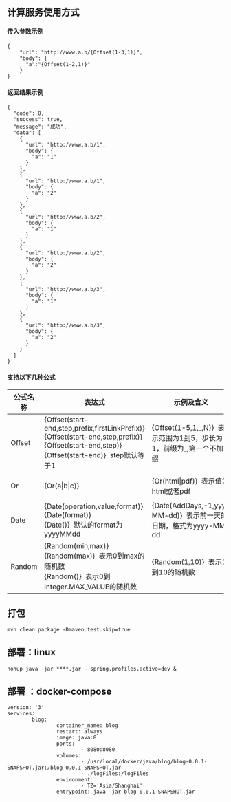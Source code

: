 ## 计算服务使用方式

#### 传入参数示例

```
{
    "url": "http://www.a.b/{Offset(1-3,1)}",
    "body": {
      "a":"{Offset(1-2,1)}"
    }
}
```

#### 返回结果示例

```
{
  "code": 0,
  "success": true,
  "message": "成功",
  "data": [
    {
      "url": "http://www.a.b/1",
      "body": {
        "a": "1"
      }
    },
    {
      "url": "http://www.a.b/1",
      "body": {
        "a": "2"
      }
    },
    {
      "url": "http://www.a.b/2",
      "body": {
        "a": "1"
      }
    },
    {
      "url": "http://www.a.b/2",
      "body": {
        "a": "2"
      }
    },
    {
      "url": "http://www.a.b/3",
      "body": {
        "a": "1"
      }
    },
    {
      "url": "http://www.a.b/3",
      "body": {
        "a": "2"
      }
    }
  ]
}
```

#### 支持以下几种公式

|公式名称|表达式|示例及含义|备注|
|---|---|---|---|
|Offset|{Offset(start-end,step,prefix,firstLinkPrefix)}<br>{Offset(start-end,step,prefix)}<br>{Offset(start-end,step)}<br>{Offset(start-end)}&nbsp;&nbsp;step默认等于1|{Offset(1-5,1,\_,N)}&nbsp;&nbsp;表示范围为1到5，步长为1，前缀为\_,第一个不加前缀|---|
|Or|{Or(a&#124;b&#124;c)}|{Or(html&#124;pdf)}&nbsp;&nbsp;表示值为html或者pdf|---|
|Date|{Date(operation,value,format)}<br>{Date(format)}<br>{Date()}&nbsp;&nbsp;默认的format为yyyyMMdd|{Date(AddDays,-1,yyy-MM-dd)}&nbsp;&nbsp;表示前一天的日期，格式为yyyy-MM-dd|---|
|Random|{Random(min,max)}<br>{Random(max)}&nbsp;&nbsp;表示0到max的随机数<br>{Random()}&nbsp;&nbsp;表示0到Integer.MAX_VALUE的随机数|{Random(1,10)}&nbsp;&nbsp;表示1到10的随机数|---|

## 打包

```
mvn clean package -Dmaven.test.skip=true
```

## 部署：linux

```
nohup java -jar ****.jar --spring.profiles.active=dev &
```

## 部署 ：docker-compose

```
version: '3'
services:
        blog:
                container_name: blog
                restart: always
                image: java:8
                ports:
                        - 8080:8080
                volumes:
                        - /usr/local/docker/java/blog/blog-0.0.1-SNAPSHOT.jar:/blog-0.0.1-SNAPSHOT.jar
                        - ./logFiles:/logFiles
                environment:
                        - TZ='Asia/Shanghai'
                entrypoint: java -jar blog-0.0.1-SNAPSHOT.jar
```